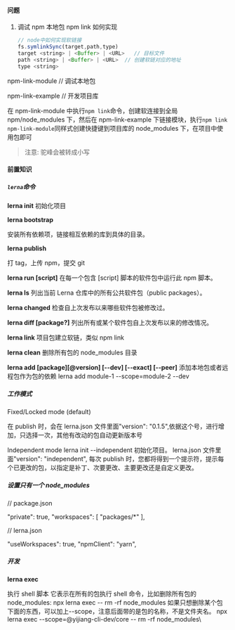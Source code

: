 #### 问题

1. 调试 npm 本地包 npm link 如何实现

   ```js
   // node中如何实现软链接
   fs.symlinkSync(target,path,type)
   target <string> | <Buffer> | <URL>   // 目标文件
   path <string> | <Buffer> | <URL>  // 创建软链对应的地址
   type <string>
   ```

npm-link-module // 调试本地包

npm-link-example // 开发项目库

在 npm-link-module 中执行`npm link`命令，创建软连接到全局 npm/node_modules 下，然后在 npm-link-example 下链接模块，执行`npm link npm-link-module`同样式创建快捷键到项目库的 node_modules 下，在项目中使用包即可

> 注意: 驼峰会被转成小写

#### 前置知识

##### `lerna`命令

**lerna init**
初始化项目

**lerna bootstrap**

安装所有依赖项，链接相互依赖的库到具体的目录。

**lerna publish**

打 tag，上传 npm，提交 git

**lerna run [script]**
在每一个包含 [script] 脚本的软件包中运行此 npm 脚本。

**lerna ls**
列出当前 Lerna 仓库中的所有公共软件包（public packages）。

**lerna changed**
检查自上次发布以来哪些软件包被修改过。

**lerna diff [package?]**
列出所有或某个软件包自上次发布以来的修改情况。

**lerna link**
项目包建立软链，类似 npm link

**lerna clean**
删除所有包的 node_modules 目录

**lerna add [package][@version] [--dev] [--exact] [--peer]**
添加本地包或者远程包作为包的依赖
lerna add module-1 --scope=module-2 --dev

##### 工作模式

Fixed/Locked mode (default)

在 publish 时，会在 lerna.json 文件里面"version": "0.1.5",依据这个号，进行增加，只选择一次，其他有改动的包自动更新版本号

Independent mode
lerna init --independent 初始化项目。
lerna.json 文件里面"version": "independent",
每次 publish 时，您都将得到一个提示符，提示每个已更改的包，以指定是补丁、次要更改、主要更改还是自定义更改。

##### 设置只有一个 node_modules

// package.json

"private": true,
"workspaces": [
"packages/*"
],

// lerna.json

"useWorkspaces": true,
"npmClient": "yarn",

##### 开发

**lerna exec**

执行 shell 脚本
它表示在所有的包执行 shell 命令，比如删除所有包的 node_modules:
npx lerna exec -- rm -rf node_modules
如果只想删除某个包下面的东西，可以加上--scope，注意后面带的是包的名称，不是文件夹名。
npx lerna exec --scope=@yijiang-cli-dev/core -- rm -rf node_modules\

